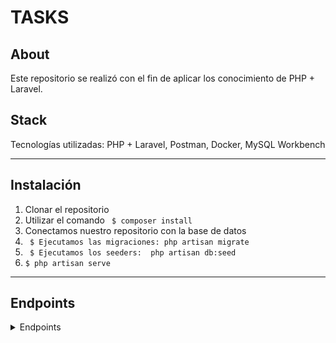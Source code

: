 # TASKS

## About 

Este repositorio se realizó con el fin de aplicar los conocimiento de PHP + Laravel.


## Stack
Tecnologías utilizadas:
PHP + Laravel, Postman, Docker, MySQL Workbench
 
 ---

 ## Instalación 
1. Clonar el repositorio
2. Utilizar el comando ` $ composer install`
3. Conectamos nuestro repositorio con la base de datos 
4. ``` $ Ejecutamos las migraciones: php artisan migrate``` 
5. ``` $ Ejecutamos los seeders:  php artisan db:seed``` 
6. ``` $ php artisan serve ``` 

---

## Endpoints

<details>
<summary>Endpoints</summary>

- AUTH

- REGISTRAR USUARIO

       POST http://localhost:8000/api/register

  body:

  ```JSON
   {
       "name": "Luisito",
       "email": "luis@gmail.com",
       "password": "password"
   }
  ```

- LOGIN

       POST  http://localhost:8000/api/login

  body:

  ```JSON
  {
      "email": "luis@gmail.com",
      "password":"password"
  }
  ```

- TASKS

- VER TAREAS

        GET  http://localhost:8000/api/tasks


- CREAR TAREA

        POST  http://localhost:8000/api/tasks

body:

 ```JSON
  {
      "title": "Realizar CRUD de tareas",
      "description":"Fecha de entrega 30-06-2023"
  }
  ```

- MODIFICAR TAREA

       PUT  http://localhost:8000/api/tasks/20

body:

 ```JSON
  {
      "title": "Realizar CRUD ",
      "description":"Entrega 28-06-2023"
  }
  ```
- ELIMINAR TAREA

       DELETE  http://localhost:8000/api/tasks/10







ADMIN
  
- VER TODOS LOS USERS REGISTRADOS

        GET  http://localhost:8000/api/users

- AGREAGAR USUARIO A TAREA

      PUT  http://localhost:8000/api/add-user-to-task/10

- ELIMINAR USUARIO DE TAREA

      PUT  http://localhost:8000/api/delete-user-to-task/5/10

- VER TAREAS DE UN USER

        GET  http://localhost:8000/api/get-task-users/10



## Contacto



**_Francisco Campana_**  
<a href="https://github.com/FranciscoCampana1" target="_blank"><img src="https://img.shields.io/badge/github-24292F?style=for-the-badge&logo=github&logoColor=white" target="_blank"></a>

<a href="mailto:campanafrancisco1@gmail.com"><img src="https://img.shields.io/badge/Gmail-D14836?style=for-the-badge&logo=gmail&logoColor=white"></a>

<a href="https://www.linkedin.com/in/francisco-campana-06b946273/" target="_blank"><img src="https://img.shields.io/badge/-LinkedIn-%230077B5?style=for-the-badge&logo=linkedin&logoColor=white" target="_blank"></a>

</p>